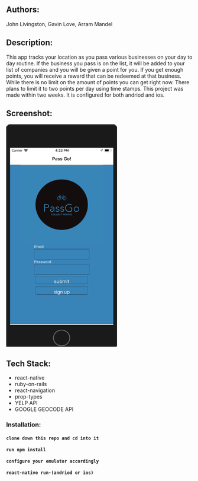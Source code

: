 <h2><b>Authors:</b></h1> John Livingston, Gavin Love, Arram Mandel

<h2><b>Description:</b></h2>

This app tracks your location as you pass various businesses on your day to day routine. If the business you pass is on the list, it will be added to your list of companies and you will be given a point for you. If you get enough points, you will receive a reward that can be redeemed at that business. While there is no limit on the amount of points you can get right now. There plans to limit it to two points per day using time stamps. This project was made within two weeks. It is configured for both andriod and ios.

<h2><b>Screenshot:</b></h2>

<img src="https://github.com/gavin-love/PassGo/blob/master/Screen%20Shot%202018-09-12%20at%204.21.56%20PM.png" width="300px" height="600px" alt="A picture of the login page">

<h2><b>Tech Stack:</b></h2>

<ul>
  <li>react-native</li>
  <li>ruby-on-rails</li>
  <li>react-navigation</li>
  <li>prop-types</li>
  <li>YELP API</li>
  <li>GOOGLE GEOCODE API</li>
</ul>

<h3><b>Installation:</br></h3>

```clone down this repo and cd into it```

```run npm install```

```configure your emulator accordingly```

```react-native run-(andriod or ios)```
